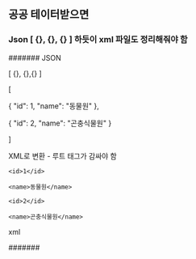 ##  공공 테이터받으면 ##

### Json  [  {}, {}, {}  ] 하듯이 xml 파일도 정리해줘야 함  ### 


#######
JSON

[ {}, {},{} ]

[

  { "id": 1, "name": "동물원" },

  { "id": 2, "name": "곤충식물원" }

]

XML로 변환 - 루트 태그가  감싸야 함

<?xml version="1.0" encoding="UTF-8"?>

<SebcPleasureGroundKor1>

  <row>

    <id>1</id>

    <name>동물원</name>

  </row>

  <row>

    <id>2</id>

    <name>곤충식물원</name>

  </row>

</SebcPleasureGroundKor1>







xml 

<?xml version="1.0" encoding="UTF-8"?>
<SebcPleasureGroundKor1>
<row>


</row>
<row>

</row>

</SebcPleasureGroundKor1>



#######
